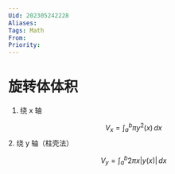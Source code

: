```yaml
---
Uid: 202305242228
Aliases: 
Tags: Math 
From: 
Priority: 
---
```

# 旋转体体积

1. 绕 x 轴

$$
V_{x} = \int_{a}^{b} \pi y^{2}(x)  \, dx 
$$
2. 绕 y 轴（柱壳法）

$$
V_{y} = \int_{a}^{b} 2\pi x | y(x) | \, dx 
$$
